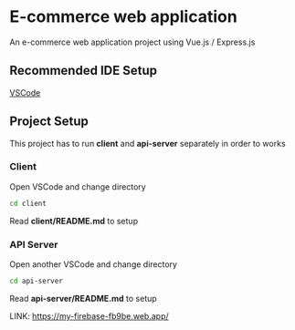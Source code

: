 # E-commerce web application

An e-commerce web application project using Vue.js / Express.js

## Recommended IDE Setup

[VSCode](https://code.visualstudio.com/)

## Project Setup

This project has to run **client** and **api-server** separately in order to works

### Client

Open VSCode and change directory

```sh
cd client
```

Read **client/README.md** to setup



### API Server

Open another VSCode and change directory

```sh
cd api-server
```

Read **api-server/README.md** to setup

LINK: https://my-firebase-fb9be.web.app/
